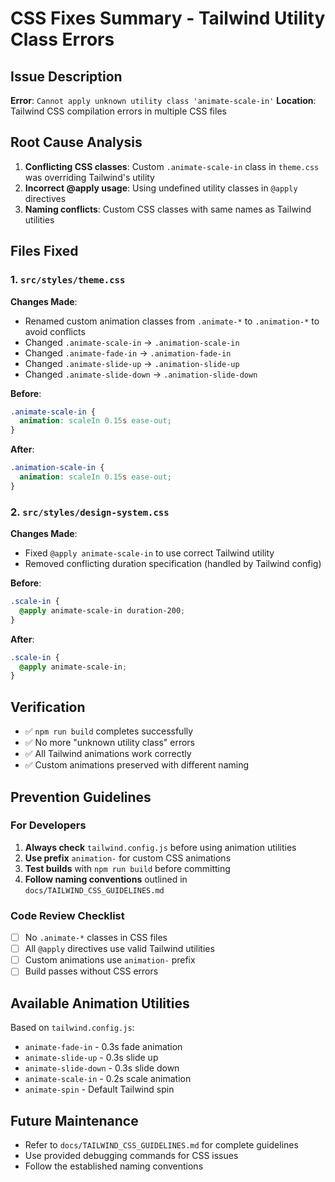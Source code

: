 # CSS Fixes Summary - Tailwind Utility Class Errors

## Issue Description
**Error**: `Cannot apply unknown utility class 'animate-scale-in'`
**Location**: Tailwind CSS compilation errors in multiple CSS files

## Root Cause Analysis
1. **Conflicting CSS classes**: Custom `.animate-scale-in` class in `theme.css` was overriding Tailwind's utility
2. **Incorrect @apply usage**: Using undefined utility classes in `@apply` directives
3. **Naming conflicts**: Custom CSS classes with same names as Tailwind utilities

## Files Fixed

### 1. `src/styles/theme.css`
**Changes Made**:
- Renamed custom animation classes from `.animate-*` to `.animation-*` to avoid conflicts
- Changed `.animate-scale-in` → `.animation-scale-in`
- Changed `.animate-fade-in` → `.animation-fade-in`
- Changed `.animate-slide-up` → `.animation-slide-up`
- Changed `.animate-slide-down` → `.animation-slide-down`

**Before**:
```css
.animate-scale-in {
  animation: scaleIn 0.15s ease-out;
}
```

**After**:
```css
.animation-scale-in {
  animation: scaleIn 0.15s ease-out;
}
```

### 2. `src/styles/design-system.css`
**Changes Made**:
- Fixed `@apply animate-scale-in` to use correct Tailwind utility
- Removed conflicting duration specification (handled by Tailwind config)

**Before**:
```css
.scale-in {
  @apply animate-scale-in duration-200;
}
```

**After**:
```css
.scale-in {
  @apply animate-scale-in;
}
```

## Verification
- ✅ `npm run build` completes successfully
- ✅ No more "unknown utility class" errors
- ✅ All Tailwind animations work correctly
- ✅ Custom animations preserved with different naming

## Prevention Guidelines

### For Developers
1. **Always check** `tailwind.config.js` before using animation utilities
2. **Use prefix** `animation-` for custom CSS animations
3. **Test builds** with `npm run build` before committing
4. **Follow naming conventions** outlined in `docs/TAILWIND_CSS_GUIDELINES.md`

### Code Review Checklist
- [ ] No `.animate-*` classes in CSS files
- [ ] All `@apply` directives use valid Tailwind utilities
- [ ] Custom animations use `animation-` prefix
- [ ] Build passes without CSS errors

## Available Animation Utilities
Based on `tailwind.config.js`:
- `animate-fade-in` - 0.3s fade animation
- `animate-slide-up` - 0.3s slide up
- `animate-slide-down` - 0.3s slide down
- `animate-scale-in` - 0.2s scale animation
- `animate-spin` - Default Tailwind spin

## Future Maintenance
- Refer to `docs/TAILWIND_CSS_GUIDELINES.md` for complete guidelines
- Use provided debugging commands for CSS issues
- Follow the established naming conventions
